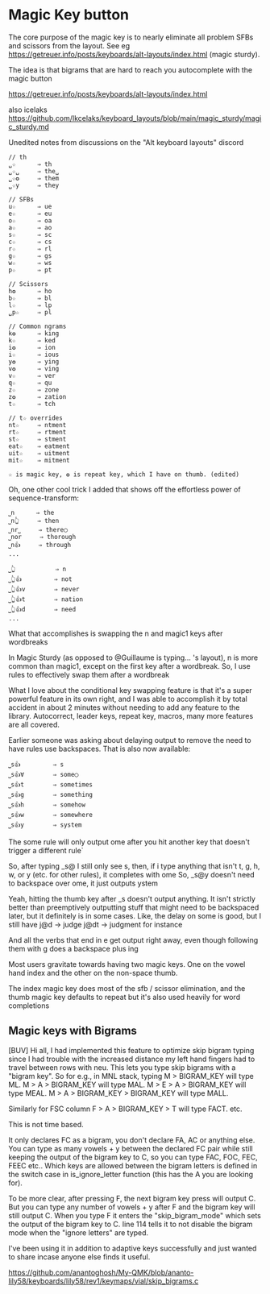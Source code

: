 # Magic Key button
The core purpose of the magic key is to nearly eliminate all problem SFBs and scissors from the layout. See eg https://getreuer.info/posts/keyboards/alt-layouts/index.html (magic sturdy).

The idea is that bigrams that are hard to reach you autocomplete with the magic button


https://getreuer.info/posts/keyboards/alt-layouts/index.html

also icelaks https://github.com/Ikcelaks/keyboard_layouts/blob/main/magic_sturdy/magic_sturdy.md



Unedited notes from discussions on the "Alt keyboard layouts" discord 


    // th
    ␣☆      ⇒ th
    ␣☆␣     ⇒ the␣
    ␣☆✪     ⇒ them
    ␣☆y     ⇒ they

    // SFBs
    u☆      ⇒ ue
    e☆      ⇒ eu
    o☆      ⇒ oa
    a☆      ⇒ ao
    s☆      ⇒ sc
    c☆      ⇒ cs
    r☆      ⇒ rl
    g☆      ⇒ gs
    w☆      ⇒ ws
    p☆      ⇒ pt

    // Scissors
    h✪      ⇒ ho
    b☆      ⇒ bl
    l☆      ⇒ lp
    ␣p☆     ⇒ pl

    // Common ngrams
    k✪      ⇒ king
    k☆      ⇒ ked
    i✪      ⇒ ion
    i☆      ⇒ ious
    y✪      ⇒ ying
    v✪      ⇒ ving
    v☆      ⇒ ver
    q☆      ⇒ qu
    z☆      ⇒ zone
    z✪      ⇒ zation
    t☆      ⇒ tch

    // t☆ overrides
    nt☆     ⇒ ntment
    rt☆     ⇒ rtment
    st☆     ⇒ stment
    eat☆    ⇒ eatment
    uit☆    ⇒ uitment
    mit☆    ⇒ mitment

    ☆ is magic key, ✪ is repeat key, which I have on thumb. (edited)





Oh, one other cool trick I added that shows off the effortless power of sequence-transform:

    ⎵n      ⇒ the
    ⎵n👆     ⇒ then
    ⎵nr⎵     ⇒ there◯
    ⎵nor     ⇒ thorough
    ⎵n👍     ⇒ through
    ...

    ⎵👆           ⇒ n
    ⎵👆👍         ⇒ not
    ⎵👆👍v        ⇒ never
    ⎵👆👍t        ⇒ nation
    ⎵👆👍d        ⇒ need
    ...

What that accomplishes is swapping the n and magic1 keys after wordbreaks


In Magic Sturdy (as opposed to @Guillaume is typing... 's layout), n is more common than magic1, except on the first key after a wordbreak.
So, I use rules to effectively swap them after a wordbreak


What I love about the conditional key swapping feature is that it's a super powerful 
feature in its own right, and I was able to accomplish it by total accident in about 2 minutes 
without needing to add any feature to the library.
Autocorrect, leader keys, repeat key, macros, many more features are all covered.

Earlier someone was asking about delaying output to remove the need to have rules use 
backspaces. That is also now available:

    ⎵s👍         ⇒ s
    ⎵s👍∀        ⇒ some◯
    ⎵s👍t        ⇒ sometimes
    ⎵s👍g        ⇒ something
    ⎵s👍h        ⇒ somehow
    ⎵s👍w        ⇒ somewhere
    ⎵s👍y        ⇒ system


The some rule will only output ome after you hit another key that doesn't trigger a different rule`

So, after typing _s@ I still only see s, then, if i type anything that isn't t, g, h, w, or y (etc. for other rules), it completes with ome
So, _s@y doesn't need to backspace over ome, it just outputs ystem


Yeah, hitting the thumb key after _s doesn't output anything. It isn't strictly better than preemptively outputting stuff that might need to be backspaced later, but it definitely is in some cases. Like, the delay on some is good, but I still have 
    j@d -> judge
    j@dt -> judgment
    for instance

And all the verbs that end in e get output right away, even though following them with g does a backspace plus ing



Most users gravitate towards having two magic keys. One on the 
vowel hand index and the other on the non-space thumb.


The index magic key does most of the sfb / scissor elimination, 
and the thumb magic key defaults to repeat but it's also used heavily for word completions


## Magic keys with Bigrams

[BUV]
Hi all, I had implemented this feature to optimize skip bigram typing since I had trouble with the increased distance my left hand fingers had to travel between rows with neu. This lets you type skip bigrams with a "bigram key". So for e.g., in MNL stack, typing
    M > BIGRAM_KEY will type ML.
    M > A > BIGRAM_KEY will type MAL.
    M > E > A > BIGRAM_KEY will type MEAL.
    M > A > BIGRAM_KEY > BIGRAM_KEY will type MALL.

Similarly for FSC column
    F > A > BIGRAM_KEY > T will type FACT.
    etc.


This is not time based.

It only declares FC as a bigram, you don't declare FA, AC or anything else. You can type as many vowels + y between the declared FC pair while still keeping the output of the bigram key to C, so you can type FAC, FOC, FEC, FEEC etc.. Which keys are allowed between the bigram letters is defined in the switch case in is_ignore_letter function (this has the A you are looking for).

To be more clear, after pressing F, the next bigram key press will output C. But you can type any number of vowels + y after F and the bigram key will still output C. When you type F it enters the "skip_bigram_mode" which sets the output of the bigram key to C. Iine 114 tells it to not disable the bigram mode when the "ignore letters" are typed.


I've been using it in addition to adaptive keys successfully and just wanted to share incase anyone else finds it useful.

https://github.com/anantoghosh/My-QMK/blob/ananto-lily58/keyboards/lily58/rev1/keymaps/vial/skip_bigrams.c